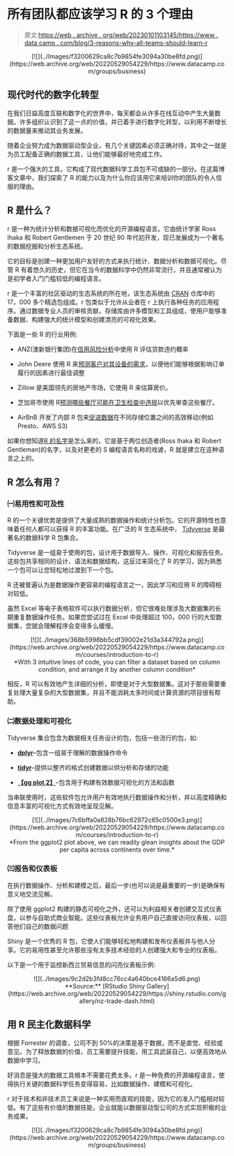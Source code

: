 # 所有团队都应该学习 R 的 3 个理由

> 原文:[https://web . archive . org/web/20230101103145/https://www . data camp . com/blog/3-reasons-why-all-teams-should-learn-r](https://web.archive.org/web/20230101103145/https://www.datacamp.com/blog/3-reasons-why-all-teams-should-learn-r)

<center>[![](../Images/f3200629ca8c7b9854fe3094a30be8fd.png)](https://web.archive.org/web/20220529054229/https://www.datacamp.com/groups/business)</center>

## 现代时代的数字化转型

在我们日益高度互联和数字化的世界中，每天都会从许多在线互动中产生大量数据。许多组织认识到了这一点的价值，并已着手进行数字化转型，以利用不断增长的数据量来推动其业务发展。

随着企业努力成为数据驱动型企业，有几个关键因素必须正确对待，其中之一就是为员工配备正确的数据工具，让他们能够最好地完成工作。

r 是一个强大的工具，它构成了现代数据科学工具包不可或缺的一部分。在这篇博客文章中，我们探索了 R 的能力以及为什么你应该用它来培训你的团队的令人信服的理由。

## R 是什么？

r 是一种为统计分析和数据可视化而优化的开源编程语言。它由统计学家 Ross Ihaka 和 Robert Gentlemen 于 20 世纪 90 年代初开发，现已发展成为一个著名的数据挖掘和分析生态系统。

它的目标是创建一种更加用户友好的方式来执行统计、数据分析和数据可视化。尽管 R 有着悠久的历史，但它在当今的数据科学中仍然非常流行，并且通常被认为是初学者入门门槛较低的编程语言。

r 是一个丰富的社区驱动的生态系统的所在地，该生态系统由 [CRAN](https://web.archive.org/web/20220529054229/https://cran.r-project.org/) 仓库中的 17，000 多个精选包组成。r 包类似于允许从业者在 r 上执行各种任务的应用程序。通过数据专业人员的审核贡献，存储库由许多模型和工具组成，使用户能够准备数据、构建强大的统计模型和创建漂亮的可视化效果。

下面是一些 R 的行业用例:

*   ANZ(澳新银行集团)在[信用风险分析](https://web.archive.org/web/20220529054229/https://blog.revolutionanalytics.com/2011/08/how-anz-uses-r-for-credit-risk-analysis.html)中使用 R 评估贷款违约概率

*   John Deere 使用 R 来[预测客户对其设备的需求](https://web.archive.org/web/20220529054229/https://www.slideshare.net/RevolutionAnalytics/order-fulfillment-forecasting-at-john-deere-how-r-facilitates-creativity-and-flexibility)，以便他们能够根据影响订单履行的因素进行最佳调整

*   Zillow 是美国领先的房地产市场，它使用 R 来估算房价。

*   芝加哥市使用 R[预测哪些餐厅可能在卫生检查中违规](https://web.archive.org/web/20220529054229/https://chicago.github.io/food-inspections-evaluation/)以优先审查这些餐厅。

*   AirBnB 开发了内部 R 包来[促进数据](https://web.archive.org/web/20220529054229/https://medium.com/airbnb-engineering/using-r-packages-and-education-to-scale-data-science-at-airbnb-906faa58e12d)在不同存储位置之间的高效移动(例如 Presto、AWS S3)

如果你想知道[R 的名字](https://web.archive.org/web/20220529054229/https://cran.r-project.org/doc/FAQ/R-FAQ.html#Why-is-R-named-R_003f)是怎么来的，它是基于两位创造者(Ross Ihaka 和 Robert Gentleman)的名字，以及对更老的 S 编程语言名称的戏谑，R 就是建立在这种语言之上的。

## R 怎么有用？

### ㈠易用性和可及性

R 的一个关键优势是提供了大量成熟的数据操作和统计分析包。它的开源特性也意味着任何人都可以获得 R 的丰富功能。在广泛的 R 生态系统中， [Tidyverse](https://web.archive.org/web/20220529054229/https://www.tidyverse.org/) 是最著名的数据科学 R 包集合。

Tidyverse 是一组易于使用的包，设计用于数据导入、操作、可视化和报告任务。这些包共享相同的设计、语法和数据结构，这反过来简化了 R 的学习，因为熟悉一个包可以让您轻松地过渡到下一个包。

R 还被普遍认为是数据操作更容易的编程语言之一，因此学习和应用 R 的障碍相对较低。

虽然 Excel 等电子表格软件可以执行数据分析，但它很难处理涉及大数据集的长期重复数据操作任务。如果您尝试过在 Excel 中处理超过 100，000 行的大型数据集，您就会理解程序会变得多么缓慢。

<center>[![](../Images/368b5998bb5cdf39002e21d3a344792a.png)](https://web.archive.org/web/20220529054229/https://www.datacamp.com/courses/introduction-to-r)</center>

<center>*With 3 intuitive lines of code, you can filter a dataset based on column condition, and arrange it by another column condition*</center>

相反，R 可以有效地产生详细的分析，即使是对于大型数据集。这对于那些需要重复处理大量复杂的大型数据集，并且不能消耗太多时间或计算资源的项目很有帮助。

### ㈡数据处理和可视化

Tidyverse 集合包含为数据相关任务设计的包，包括一些流行的包，如:

*   [**dplyr**](https://web.archive.org/web/20220529054229/https://dplyr.tidyverse.org/)–包含一组易于理解的数据操作命令

*   [**tidyr**](https://web.archive.org/web/20220529054229/https://tidyr.tidyverse.org/)–提供以整齐的格式创建数据以供分析和存储的功能

*   [**【gg plot 2】**](https://web.archive.org/web/20220529054229/https://ggplot2.tidyverse.org/)–包含用于构建有效数据可视化的方法和函数

当串联使用时，这些软件包允许用户有效地执行数据操作和分析，并以高度精确和信息丰富的可视化方式有效地呈现见解。

<center>[![](../Images/7c6bffa0a828b76bc62972c65c0500e3.png)](https://web.archive.org/web/20220529054229/https://www.datacamp.com/courses/introduction-to-r)</center>

<center>*From the ggplot2 plot above, we can readily glean insights about the GDP per capita across continents over time.*</center>

### ㈢报告和仪表板

在执行数据操作、分析和建模之后，最后一步(也可以说是最重要的一步)是确保有意义地交流见解。

除了使用 ggplot2 构建的静态可视化之外，还可以为利益相关者创建交互式仪表盘，以参与自助式商业智能。这些仪表板允许业务用户自己直接访问仪表板，以回答他们自己的数据问题

Shiny 是一个优秀的 R 包，它使人们能够轻松地构建和发布仪表板并与他人分享。它的易用性甚至允许那些没有太多技术经验的人创建强大和专业的仪表板。

以下是一个用于监控新西兰贸易信息的闪亮仪表板示例:

<center>![](../Images/9c2d2b3fd8cc76cc4a640bce4166a5d6.png)</center>

<center>**Source:** [RStudio Shiny Gallery](https://web.archive.org/web/20220529054229/https://shiny.rstudio.com/gallery/nz-trade-dash.html)</center>

## 用 R 民主化数据科学

根据 Forrester 的调查，公司不到 50%的决策是基于数据，而不是直觉、经验或意见。为了释放数据的价值，员工需要提升技能，用工具武装自己，以便高效地从数据中学习。

好消息是强大的数据工具根本不需要花费太多。r 是一种免费的开源编程语言，使得执行关键的数据科学任务变得容易，比如数据操作、建模和可视化。

r 对于技术和非技术员工来说是一种实用而直观的技能，因为它的准入门槛相对较低。有了这些有价值的数据技能，企业就能以数据驱动型公司的方式实现积极的业务成果。

<center>[![](../Images/f3200629ca8c7b9854fe3094a30be8fd.png)](https://web.archive.org/web/20220529054229/https://www.datacamp.com/groups/business)</center>
